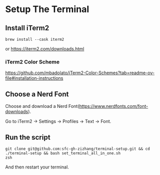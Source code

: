 # Setup The Terminal
## Install iTerm2

```
brew install --cask iterm2
```

or https://iterm2.com/downloads.html 

### iTerm2 Color Scheme
https://github.com/mbadolato/iTerm2-Color-Schemes?tab=readme-ov-file#installation-instructions

## Choose a Nerd Font
Choose and download a Nerd Font(https://www.nerdfonts.com/font-downloads).

Go to iTerm2 -> Settings -> Profiles -> Text -> Font.

## Run the script
```
git clone git@github.com:sfc-gh-zizhang/terminal-setup.git && cd ./terminal-setup && bash set_terminal_all_in_one.sh
zsh
```
And then restart your terminal.
